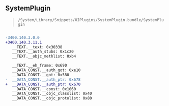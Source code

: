 ## SystemPlugin

> `/System/Library/Snippets/UIPlugins/SystemPlugin.bundle/SystemPlugin`

```diff

-3400.140.3.0.0
+3400.140.3.11.1
   __TEXT.__text: 0x30338
   __TEXT.__auth_stubs: 0x1c20
   __TEXT.__objc_methlist: 0xb4

   __TEXT.__eh_frame: 0x690
   __DATA_CONST.__auth_got: 0xe10
   __DATA_CONST.__got: 0x580
-  __DATA_CONST.__auth_ptr: 0x678
+  __DATA_CONST.__auth_ptr: 0x670
   __DATA_CONST.__const: 0x1060
   __DATA_CONST.__objc_classlist: 0x40
   __DATA_CONST.__objc_protolist: 0x80

```
